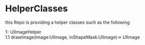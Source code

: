 # HelperClasses
this Repo is providing a helper classes such as the following 

1- UIImageHelper  
   1.1 drawImage(image:UIImage, inShapeMask:UIImage)-> UIImage
